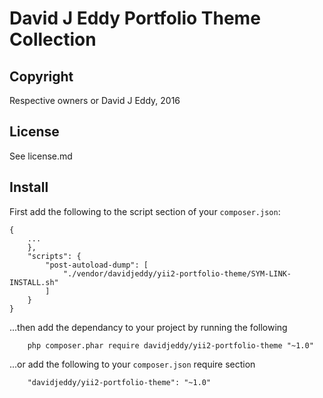 # David J Eddy Portfolio Theme Collection

## Copyright

Respective owners or David J Eddy, 2016

## License

See license.md

## Install

First add the following to the script section of your `composer.json`:

```
{	
    ...
    },
    "scripts": {
        "post-autoload-dump": [
            "./vendor/davidjeddy/yii2-portfolio-theme/SYM-LINK-INSTALL.sh"
        ]
    }
}
```

...then add the dependancy to your project by  running the following

```
	php composer.phar require davidjeddy/yii2-portfolio-theme "~1.0"
```
...or add the following to your `composer.json` require section

```
	"davidjeddy/yii2-portfolio-theme": "~1.0"
```

